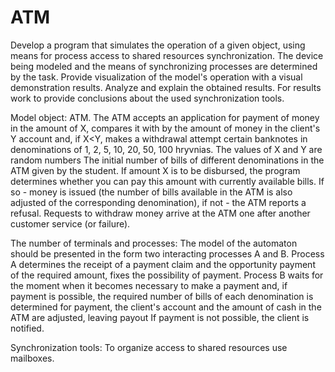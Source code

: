 # ATM
Develop a program that simulates the operation of a given object, using means for process access to shared resources 
synchronization. The device being modeled and the means of synchronizing processes are determined by the task.
Provide visualization of the model's operation with a visual demonstration results.
Analyze and explain the obtained results. For results work to provide conclusions about the used synchronization tools.

Model object: ATM.
The ATM accepts an application for payment of money in the amount of X, compares it with 
by the amount of money in the client's Y account and, if X<Y, makes a withdrawal attempt 
certain banknotes in denominations of 1, 2, 5, 10, 20, 50, 100 hryvnias. The values of X and Y are
random numbers The initial number of bills of different denominations in the ATM 
given by the student. If amount X is to be disbursed, the program determines whether 
you can pay this amount with currently available bills. If so -
money is issued (the number of bills available in the ATM is also adjusted 
of the corresponding denomination), if not - the ATM reports a refusal.
Requests to withdraw money arrive at the ATM one after another 
customer service (or failure).

The number of terminals and processes: The model of the automaton should be presented in the form 
two interacting processes A and B.
Process A determines the receipt of a payment claim and the opportunity 
payment of the required amount, fixes the possibility of payment.
Process B waits for the moment when it becomes necessary to make a payment and, if 
payment is possible, the required number of bills of each denomination is determined
for payment, the client's account and the amount of cash in the ATM are adjusted, leaving 
payout If payment is not possible, the client is notified.

Synchronization tools: To organize access to shared resources use mailboxes.
